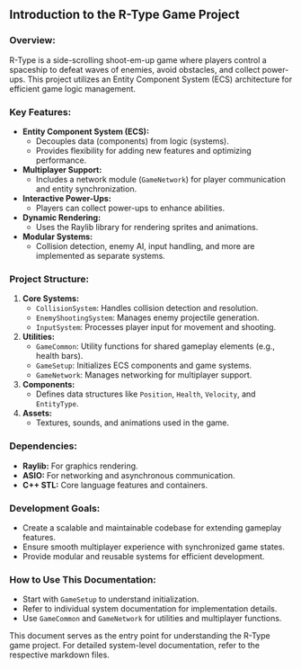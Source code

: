 ## Introduction to the R-Type Game Project

### Overview:
R-Type is a side-scrolling shoot-em-up game where players control a spaceship to defeat waves of enemies, avoid obstacles, and collect power-ups. This project utilizes an Entity Component System (ECS) architecture for efficient game logic management.

### Key Features:
- **Entity Component System (ECS):**
  - Decouples data (components) from logic (systems).
  - Provides flexibility for adding new features and optimizing performance.
- **Multiplayer Support:**
  - Includes a network module (`GameNetwork`) for player communication and entity synchronization.
- **Interactive Power-Ups:**
  - Players can collect power-ups to enhance abilities.
- **Dynamic Rendering:**
  - Uses the Raylib library for rendering sprites and animations.
- **Modular Systems:**
  - Collision detection, enemy AI, input handling, and more are implemented as separate systems.

### Project Structure:
1. **Core Systems:**
   - `CollisionSystem`: Handles collision detection and resolution.
   - `EnemyShootingSystem`: Manages enemy projectile generation.
   - `InputSystem`: Processes player input for movement and shooting.
2. **Utilities:**
   - `GameCommon`: Utility functions for shared gameplay elements (e.g., health bars).
   - `GameSetup`: Initializes ECS components and game systems.
   - `GameNetwork`: Manages networking for multiplayer support.
3. **Components:**
   - Defines data structures like `Position`, `Health`, `Velocity`, and `EntityType`.
4. **Assets:**
   - Textures, sounds, and animations used in the game.

### Dependencies:
- **Raylib:** For graphics rendering.
- **ASIO:** For networking and asynchronous communication.
- **C++ STL:** Core language features and containers.

### Development Goals:
- Create a scalable and maintainable codebase for extending gameplay features.
- Ensure smooth multiplayer experience with synchronized game states.
- Provide modular and reusable systems for efficient development.

### How to Use This Documentation:
- Start with `GameSetup` to understand initialization.
- Refer to individual system documentation for implementation details.
- Use `GameCommon` and `GameNetwork` for utilities and multiplayer functions.

This document serves as the entry point for understanding the R-Type game project. For detailed system-level documentation, refer to the respective markdown files.
